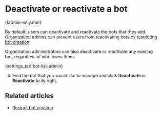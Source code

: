 # Deactivate or reactivate a bot

{!admin-only.md!}

By default, users can deactivate and reactivate the bots that they
add. Organization admins can prevent users from reactivating bots by
[restricting bot creation](/help/restrict-bot-creation).

Organization administrators can also deactivate or reactivate any existing
bot, regardless of who owns them.

{settings_tab|bot-list-admin}

4. Find the bot that you would like to manage and click
**Deactivate** or **Reactivate** to its right.

## Related articles

* [Restrict bot creation](/help/restrict-bot-creation)
